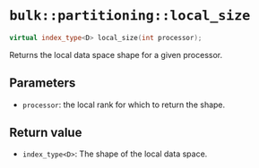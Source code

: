 # `bulk::partitioning::local_size`

```cpp
virtual index_type<D> local_size(int processor);
```

Returns the local data space shape for a given processor.

## Parameters

- `processor`: the local rank for which to return the shape.

## Return value

- `index_type<D>`: The shape of the local data space.
